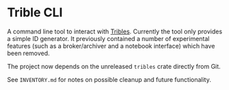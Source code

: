 # Trible CLI

A command line tool to interact with [Tribles](https://github.com/triblespace/tribles-rust).
Currently the tool only provides a simple ID generator. It previously contained a
number of experimental features (such as a broker/archiver and a notebook
interface) which have been removed.

The project now depends on the unreleased `tribles` crate directly from Git.

See `INVENTORY.md` for notes on possible cleanup and future functionality.
